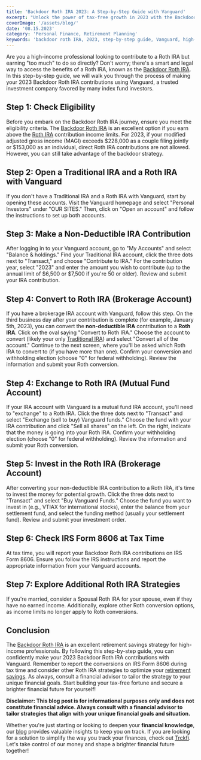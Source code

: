 ```yaml
---
title: 'Backdoor Roth IRA 2023: A Step-by-Step Guide with Vanguard'
excerpt: "Unlock the power of tax-free growth in 2023 with the Backdoor Roth IRA strategy through Vanguard. This comprehensive step-by-step guide reveals how high-income professionals can contribute to a Roth IRA, even surpassing the income limits. Learn the exact process for non-deductible IRA contributions, converting to a Roth IRA, and strategic investing. Secure your financial future and enjoy tax-efficient benefits with this ultimate Backdoor Roth IRA 2023 guide using Vanguard."
coverImage: '/assets/blog/'
date: '08.15.2023'
category: 'Personal Finance, Retirement Planning'
keywords: 'backdoor roth IRA, 2023, step-by-step guide, Vanguard, high-income professionals, Roth IRA contributions, non-deductible IRA, tax-efficient, financial future'
---
```


Are you a high-income professional looking to contribute to a Roth IRA but earning "too much" to do so directly? Don't worry; there's a smart and legal way to access the benefits of a Roth IRA, known as the [Backdoor Roth IRA](/blog/the-backdoor-roth-ira). In this step-by-step guide, we will walk you through the process of making your 2023 Backdoor Roth IRA contributions using Vanguard, a trusted investment company favored by many index fund investors.

## Step 1: Check Eligibility
Before you embark on the Backdoor Roth IRA journey, ensure you meet the eligibility criteria. The [Backdoor Roth IRA](/blog/the-backdoor-roth-ira) is an excellent option if you earn above the [Roth IRA](/blog/what-is-the-roth-IRA-avantage-2023) contribution income limits. For 2023, if your modified adjusted gross income (MAGI) exceeds $228,000 as a couple filing jointly or $153,000 as an individual, direct Roth IRA contributions are not allowed. However, you can still take advantage of the backdoor strategy.

## Step 2: Open a Traditional IRA and a Roth IRA with Vanguard
If you don't have a Traditional IRA and a Roth IRA with Vanguard, start by opening these accounts. Visit the Vanguard homepage and select "Personal Investors" under "OUR SITES." Then, click on "Open an account" and follow the instructions to set up both accounts.

## Step 3: Make a Non-Deductible IRA Contribution
After logging in to your Vanguard account, go to "My Accounts" and select "Balance & holdings." Find your Traditional IRA account, click the three dots next to "Transact," and choose "Contribute to IRA." For the contribution year, select "2023" and enter the amount you wish to contribute (up to the annual limit of $6,500 or $7,500 if you're 50 or older). Review and submit your IRA contribution.

## Step 4: Convert to Roth IRA (Brokerage Account)
If you have a brokerage IRA account with Vanguard, follow this step. On the third business day after your contribution is complete (for example, January 5th, 2023), you can convert the **non-deductible IRA** contribution to a **Roth IRA**. Click on the oval saying "Convert to Roth IRA." Choose the account to convert (likely your only [Traditional IRA](/blog/traditional-ira-buidling-a-tax-advantage-retirement)) and select "Convert all of the account." Continue to the next screen, where you'll be asked which Roth IRA to convert to (if you have more than one). Confirm your conversion and withholding election (choose "0" for federal withholding). Review the information and submit your Roth conversion.

## Step 4: Exchange to Roth IRA (Mutual Fund Account)
If your IRA account with Vanguard is a mutual fund IRA account, you'll need to "exchange" to a Roth IRA. Click the three dots next to "Transact" and select "Exchange (sell to buy) Vanguard funds." Choose the fund with your IRA contribution and click "Sell all shares" on the left. On the right, indicate that the money is going into your Roth IRA. Confirm your withholding election (choose "0" for federal withholding). Review the information and submit your Roth conversion.

## Step 5: Invest in the Roth IRA (Brokerage Account)
After converting your non-deductible IRA contribution to a Roth IRA, it's time to invest the money for potential growth. Click the three dots next to "Transact" and select "Buy Vanguard Funds." Choose the fund you want to invest in (e.g., VTIAX for international stocks), enter the balance from your settlement fund, and select the funding method (usually your settlement fund). Review and submit your investment order.

## Step 6: Check IRS Form 8606 at Tax Time
At tax time, you will report your Backdoor Roth IRA contributions on IRS Form 8606. Ensure you follow the IRS instructions and report the appropriate information from your Vanguard accounts.

## Step 7: Explore Additional Roth IRA Strategies
If you're married, consider a Spousal Roth IRA for your spouse, even if they have no earned income. Additionally, explore other Roth conversion options, as income limits no longer apply to Roth conversions.

## Conclusion
The [Backdoor Roth IRA](/blog/the-backdoor-roth-ira) is an excellent retirement savings strategy for high-income professionals. By following this step-by-step guide, you can confidently make your 2023 Backdoor Roth IRA contributions with Vanguard. Remember to report the conversions on IRS Form 8606 during tax time and consider other Roth IRA strategies to optimize your [retirement savings](/blog/retirement-planning-understanding-iras-and-401ks). As always, consult a financial advisor to tailor the strategy to your unique financial goals. Start building your tax-free fortune and secure a brighter financial future for yourself!

**Disclaimer: This blog post is for informational purposes only and does not constitute financial advice. Always consult with a financial advisor to tailor strategies that align with your unique financial goals and situation.**

Whether you're just starting or looking to deepen your **financial knowledge**, our [blog](/blog) provides valuable insights to keep you on track. If you are looking for a solution to simplify the way you track your finances, check out [Trckfi](/). Let's take control of our money and shape a brighter financial future together!
